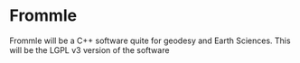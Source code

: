 # Frommle
Frommle will be a C++ software quite for geodesy and Earth Sciences. This will be the LGPL v3 version of the software
